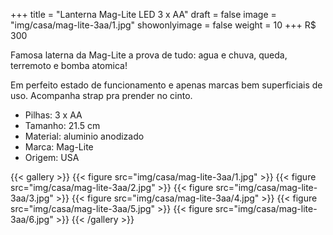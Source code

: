 +++
title = "Lanterna Mag-Lite LED 3 x AA"
draft = false
image = "img/casa/mag-lite-3aa/1.jpg"
showonlyimage = false
weight = 10
+++
<span class="price">R$ 300</span>

<!--more-->

Famosa laterna da Mag-Lite a prova de tudo: agua e chuva, queda, terremoto e bomba atomica!

Em perfeito estado de funcionamento e apenas marcas bem superficiais de uso. Acompanha strap pra prender no cinto.

- Pilhas: 3 x AA
- Tamanho: 21.5 cm
- Material: aluminio anodizado
- Marca: Mag-Lite
- Origem: USA


{{< gallery >}}
{{< figure src="img/casa/mag-lite-3aa/1.jpg" >}}
{{< figure src="img/casa/mag-lite-3aa/2.jpg" >}}
{{< figure src="img/casa/mag-lite-3aa/3.jpg" >}}
{{< figure src="img/casa/mag-lite-3aa/4.jpg" >}}
{{< figure src="img/casa/mag-lite-3aa/5.jpg" >}}
{{< figure src="img/casa/mag-lite-3aa/6.jpg" >}}
{{< /gallery >}}